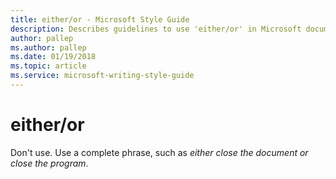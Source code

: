 ```yaml
---
title: either/or - Microsoft Style Guide
description: Describes guidelines to use 'either/or' in Microsoft documents and provides alternate examples.
author: pallep
ms.author: pallep
ms.date: 01/19/2018
ms.topic: article
ms.service: microsoft-writing-style-guide
---
```


# either/or

Don't use. Use a complete phrase, such as *either close the document or close the program*.
